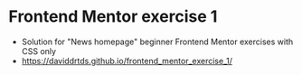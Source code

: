 # Frontend Mentor exercise 1
- Solution for "News homepage" beginner Frontend Mentor exercises with CSS only
- https://daviddrtds.github.io/frontend_mentor_exercise_1/

